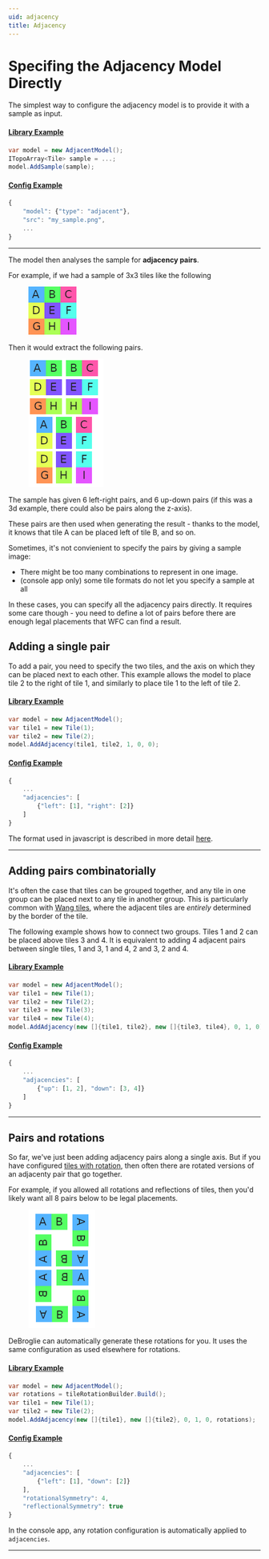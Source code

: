 ```yaml
---
uid: adjacency
title: Adjacency
---
```

Specifing the Adjacency Model Directly
===

The simplest way to configure the adjacency model is to provide it with a sample as input.

#### [Library Example](#tab/lib)

```csharp
var model = new AdjacentModel();
ITopoArray<Tile> sample = ...;
model.AddSample(sample);
```

#### [Config Example](#tab/config)

```javascript
{
    "model": {"type": "adjacent"},
    "src": "my_sample.png",
    ...
}
```

----

The model then analyses the sample for **adjacency pairs**.

For example, if we had a sample of 3x3 tiles like the following

<figure>
<img src="../images/adjacent_tiles1.png"/>
</figure>

Then it would extract the following pairs.

<figure>
<img src="../images/adjacent_tiles2.png"/>
</figure>

The sample has given 6 left-right pairs, and 6 up-down pairs (if this was a 3d example, there could also be pairs along the z-axis).

These pairs are then used when generating the result - thanks to the model, it knows that tile A can be placed left of tile B, and so on.

Sometimes, it's not convienient to specify the pairs by giving a sample image:

 * There might be too many combinations to represent in one image.
 * (console app only) some tile formats do not let you specify a sample at all

In these cases, you can specify all the adjacency pairs directly. It requires some care though - you need to define a lot of pairs before there are enough legal placements that WFC can find a result.

## Adding a single pair

To add a pair, you need to specify the two tiles, and the axis on which they can be placed next to each other. This example allows the model to place tile 2 to the right of tile 1, and similarly to place tile 1 to the left of tile 2.

#### [Library Example](#tab/lib)

```csharp
var model = new AdjacentModel();
var tile1 = new Tile(1);
var tile2 = new Tile(2);
model.AddAdjacency(tile1, tile2, 1, 0, 0);
```

#### [Config Example](#tab/config)

```javascript
{
    ...
    "adjacencies": [
        {"left": [1], "right": [2]}
    ]
}
```

The format used in javascript is described in more detail [here](config_files.md#adjacency-config).

----

## Adding pairs combinatorially

It's often the case that tiles can be grouped together, and any tile in one group can be placed next to any tile in another group. This is particularly common with [Wang tiles](https://en.wikipedia.org/wiki/Wang_tile), where the adjacent tiles are *entirely* determined by the border of the tile.

The following example shows how to connect two groups. Tiles 1 and 2 can be placed above tiles 3 and 4. It is equivalent to adding 4 adjacent pairs between single tiles, 1 and 3, 1 and 4, 2 and 3, 2 and 4.

#### [Library Example](#tab/lib)

```csharp
var model = new AdjacentModel();
var tile1 = new Tile(1);
var tile2 = new Tile(2);
var tile3 = new Tile(3);
var tile4 = new Tile(4);
model.AddAdjacency(new []{tile1, tile2}, new []{tile3, tile4}, 0, 1, 0);
```

#### [Config Example](#tab/config)

```javascript
{
    ...
    "adjacencies": [
        {"up": [1, 2], "down": [3, 4]}
    ]
}
```

----


 ## Pairs and rotations

 So far, we've just been adding adjacency pairs along a single axis. But if you have configured [tiles with rotation](rotation.md), then often there are rotated versions of an adjacenty pair that go together.

 For example, if you allowed all rotations and reflections of tiles, then you'd likely want all 8 pairs below to be legal placements.

<figure>
<img src="../images/adjacent_tiles3.png"/>
</figure>

DeBroglie can automatically generate these rotations for you. It uses the same configuration as used elsewhere for rotations.


#### [Library Example](#tab/lib)

```csharp
var model = new AdjacentModel();
var rotations = tileRotationBuilder.Build();
var tile1 = new Tile(1);
var tile2 = new Tile(2);
model.AddAdjacency(new []{tile1}, new []{tile2}, 0, 1, 0, rotations);
```

#### [Config Example](#tab/config)

```javascript
{
    ...
    "adjacencies": [
        {"left": [1], "down": [2]}
    ],
    "rotationalSymmetry": 4,
    "reflectionalSymmetry": true
}
```

In the console app, any rotation configuration is automatically applied to `adjacencies`.

----